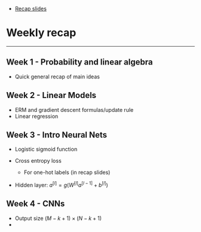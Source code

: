 
* [Recap slides](https://www-int.uio.no/studier/emner/matnat/ifi/IN3310/v24/teaching-materials/recap.pdf)

# Weekly recap
---

## Week 1 - Probability and linear algebra
* Quick general recap of main ideas

## Week 2 - Linear Models
* ERM and gradient descent formulas/update rule
* Linear regression

## Week 3 - Intro Neural Nets
* Logistic sigmoid function
* Cross entropy loss
	* For one-hot labels (in recap slides)

* Hidden layer: $a^{[l]}=g(W^{[l]}a^{[l-1]}+b^{[l]})$


## Week 4 - CNNs
* Output size $(M-k+1)\times (N-k+1)$
* 